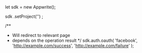let sdk = new Appwrite();

sdk
    .setProject('')
;

/**
 * Will redirect to relevant page
 *  depends on the operation result
 */
sdk.auth.oauth(
    'facebook',
    'http://example.com/success',
    'http://example.com/failure'
);